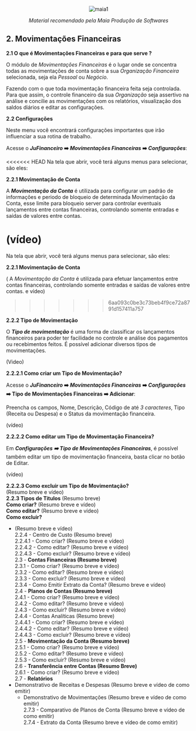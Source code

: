 <div align="center">
 
![maia1](https://user-images.githubusercontent.com/49403097/198589876-3c39e26e-5bd5-472c-9981-dede8e285952.jpg)

<i>Material recomendado pela Maia Produção de Softwares</i>
</div>

## 2. Movimentações Financeiras<br>
   **2.1  O que é Movimentações Financeiras e para que serve ?**<br>

   O módulo de _Movimentações Financeiras_ é o lugar onde se concentra todas as movimentações de conta sobre a sua _Organização Financeira_ selecionada, seja ela _Pessoal_ ou _Negócio_.<br>

   Fazendo com o que toda movimentação financeira feita seja controlada. Para que assim, o controle financeiro da sua _Organização_ seja assertivo  na análise e concilie as movimentações com os relatórios, visualização dos saldos diários e editar as configurações.<br>

   **2.2 Configurações** <br>

   Neste menu você encontrará configurações importantes que irão influenciar a sua rotina de trabalho.
   
   Acesse o **_JuFinanceiro_ ➡️ _Movimentações Financeiras_ ➡️ _Configurações_**:

<<<<<<< HEAD
   Na tela que abrir, você terá alguns menus para selecionar, são eles:

   **2.2.1 Movimentação de Conta**<br>

   A _**Movimentação da Conta**_ é utilizada para configurar um padrão de informações e periodo de bloqueio de determinada Movimentação da Conta, esse limite para bloqueio server para controlar eventuais lançamentos entre contas financeiras, controlando somente entradas e saídas de valores entre contas.
   
   (vídeo)<br>
=======
   Na tela que abrir, você terá alguns menus para selecionar, são eles: <br>
   
   **2.2.1 Movimentação de Conta**<br>
   
   (   A _Movimentação da Conta_ é utilizada para efetuar lançamentos entre contas financeiras, controlando somente entradas e saídas de valores entre contas.
 e vídeo)<br>
>>>>>>> 6aa093c0be3c73beb4f9ce72a8791d157411a757

   **2.2.2 Tipo de Movimentação** <br>

   O _**Tipo de movimentação**_ é uma forma de classificar os lançamentos financeiros para poder ter facilidade no controle e análise dos pagamentos ou recebimentos feitos. É possível adicionar diversos tipos de movimentações.<br>

   (Video)<br>

   **2.2.2.1 Como criar um Tipo de Movimentação?**<br>

   Acesse o **_JuFinanceiro_ ➡️ _Movimentações Financeiras_ ➡️ _Configurações_ ➡️ Tipo de Movimentações Financeiras ➡️ Adicionar**:
   
   Preencha os campos, Nome, Descrição, Código de até _3 caracteres_, Tipo (Receita ou Despesa) e o Status da movimentação financeira.

   (vídeo)<br>
   
   **2.2.2.2 Como editar um Tipo de Movimentação Financeira?**<br>

   Em _**Configurações ➡️ Tipo de Movimentações Financeiras**_, é possível também editar um tipo de movimentação financeira, basta clicar no botão de Editar.

   (vídeo)<br>

   **2.2.2.3 Como excluir um Tipo de Movimentação?**<br>
   (Resumo breve e vídeo)<br>
   **2.2.3 Tipos de Titulos**
   (Resumo breve)<br>
   **Como criar?**
   (Resumo breve e vídeo)<br>
   **Como editar?**
   (Resumo breve e vídeo)<br>
   **Como excluir?**
   - (Resumo breve e vídeo)<br>
    2.2.4 - Centro de Custo (Resumo breve)<br>
            2.2.4.1 - Como criar? (Resumo breve e vídeo)<br>
            2.2.4.2 - Como editar? (Resumo breve e vídeo)<br>
            2.2.4.3 - Como excluir? (Resumo breve e vídeo)<br>
2.3 - **Contas Financeiras (Resumo breve)**<br>
    2.3.1 - Como criar? (Resumo breve e vídeo)<br>
    2.3.2 - Como editar? (Resumo breve e vídeo)<br>
    2.3.3 - Como excluir? (Resumo breve e vídeo)<br>
    2.3.4 - Como Emitir Extrato da Conta? (Resumo breve e vídeo)<br>
2.4 - **Planos de Contas (Resumo breve)**<br>
    2.4.1 - Como criar? (Resumo breve e vídeo)<br>
    2.4.2 - Como editar? (Resumo breve e vídeo)<br>
    2.4.3 - Como excluir? (Resumo breve e vídeo)<br>
    2.4.4 - Contas Analíticas (Resumo breve)<br>
        2.4.4.1 - Como criar? (Resumo breve e vídeo)<br>
        2.4.4.2 - Como editar? (Resumo breve e vídeo)<br>
        2.4.4.3 - Como excluir? (Resumo breve e vídeo)<br>
2.5 - **Movimentação da Conta (Resumo breve)**<br>
    2.5.1 - Como criar? (Resumo breve e vídeo)<br>
    2.5.2 - Como editar? (Resumo breve e vídeo)<br>
    2.5.3 - Como excluir? (Resumo breve e vídeo)<br>
2.6 - **Transferência entre Contas (Resumo Breve)**<br>
    2.6.1 - Como criar? (Resumo breve e vídeo)<br>
2.7 - **Relatórios**<br>
- Demonstrativo de Receitas e Despesas (Resumo breve e vídeo de como emitir) <br>
    - Demonstrativo de Movimentações (Resumo breve e vídeo de como emitir) <br>
    2.7.3 - Comparativo de Planos de Conta (Resumo breve e vídeo de como emitir)<br>
    2.7.4 - Extrato da Conta (Resumo breve e vídeo de como emitir) <br>

